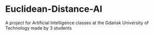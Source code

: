 # Euclidean-Distance-AI
A project for Artificial Intelligence classes at the Gdańsk University of Technology made by 3 students
